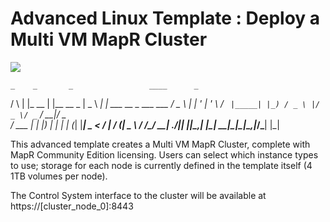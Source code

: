 # Advanced Linux Template : Deploy a Multi VM MapR Cluster

<a href="https://azuredeploy.net/" target="_blank">
    <img src="http://azuredeploy.net/deploybutton.png"/>
</a>


    _    _       _                 ____      _                     
   / \  | |_ __ | |__   __ _      |  _ \ ___| | ___  __ _ ___  ___ 
  / _ \ | | '_ \| '_ \ / _` |_____| |_) / _ \ |/ _ \/ _` / __|/ _ \
 / ___ \| | |_) | | | | (_| |_____|  _ <  __/ |  __/ (_| \__ \  __/
/_/   \_\_| .__/|_| |_|\__,_|     |_| \_\___|_|\___|\__,_|___/\___|
          |_|                                                      


This advanced template creates a Multi VM MapR Cluster, complete with 
MapR Community Edition licensing.   Users can select which instance
types to use; storage for each node is currently defined in the
template itself (4 1TB volumes per node).

The Control System interface to the cluster will be available at
	https://[cluster_node_0]:8443


